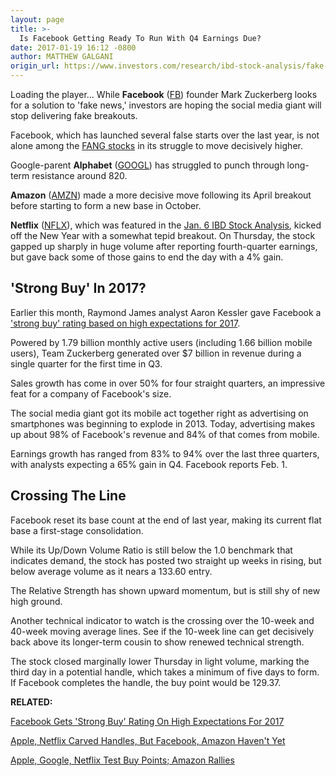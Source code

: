 ```yaml
---
layout: page
title: >-
  Is Facebook Getting Ready To Run With Q4 Earnings Due?
date: 2017-01-19 16:12 -0800
author: MATTHEW GALGANI
origin_url: https://www.investors.com/research/ibd-stock-analysis/fake-news-vs-fake-breakouts-is-facebook-finally-ready-to-run/
---
```





Loading the player...
While **Facebook** ([FB](https://research.investors.com/quote.aspx?symbol=FB)) founder Mark Zuckerberg looks for a solution to 'fake news,' investors are hoping the social media giant will stop delivering fake breakouts.


Facebook, which has launched several false starts over the last year, is not alone among the [FANG stocks](https://www.investors.com/tag/fang-stock-news/) in its struggle to move decisively higher.


Google-parent **Alphabet** ([GOOGL](https://research.investors.com/quote.aspx?symbol=GOOGL)) has struggled to punch through long-term resistance around 820.


**Amazon** ([AMZN](https://research.investors.com/quote.aspx?symbol=AMZN)) made a more decisive move following its April breakout before starting to form a new base in October.


**Netflix** ([NFLX](https://research.investors.com/quote.aspx?symbol=NFLX)), which was featured in the [Jan. 6 IBD Stock Analysis](https://www.investors.com/research/ibd-stock-analysis/will-netflix-keep-climbing-stranger-things-could-happen/), kicked off the New Year with a somewhat tepid breakout. On Thursday, the stock gapped up sharply in huge volume after reporting fourth-quarter earnings, but gave back some of those gains to end the day with a 4% gain.


'Strong Buy' In 2017?
---------------------


Earlier this month, Raymond James analyst Aaron Kessler gave Facebook a ['strong buy' rating based on high expectations for 2017](https://www.investors.com/news/technology/facebook-gets-strong-buy-rating-on-high-expectations-for-2017/).


Powered by 1.79 billion monthly active users (including 1.66 billion mobile users), Team Zuckerberg generated over $7 billion in revenue during a single quarter for the first time in Q3.


Sales growth has come in over 50% for four straight quarters, an impressive feat for a company of Facebook's size.


The social media giant got its mobile act together right as advertising on smartphones was beginning to explode in 2013. Today, advertising makes up about 98% of Facebook's revenue and 84% of that comes from mobile.


Earnings growth has ranged from 83% to 94% over the last three quarters, with analysts expecting a 65% gain in Q4. Facebook reports Feb. 1.


Crossing The Line
-----------------


Facebook reset its base count at the end of last year, making its current flat base a first-stage consolidation.


While its Up/Down Volume Ratio is still below the 1.0 benchmark that indicates demand, the stock has posted two straight up weeks in rising, but below average volume as it nears a 133.60 entry.



The Relative Strength has shown upward momentum, but is still shy of new high ground.


Another technical indicator to watch is the crossing over the 10-week and 40-week moving average lines. See if the 10-week line can get decisively back above its longer-term cousin to show renewed technical strength.


The stock closed marginally lower Thursday in light volume, marking the third day in a potential handle, which takes a minimum of five days to form. If Facebook completes the handle, the buy point would be 129.37.


**RELATED:**


[Facebook Gets 'Strong Buy' Rating On High Expectations For 2017](https://www.investors.com/news/technology/facebook-gets-strong-buy-rating-on-high-expectations-for-2017/)


[Apple, Netflix Carved Handles, But Facebook, Amazon Haven't Yet](https://www.investors.com/news/technology/apple-netflix-carved-handles-but-facebook-amazon-havent-yet/)


[Apple, Google, Netflix Test Buy Points; Amazon Rallies](https://www.investors.com/news/technology/apple-plus-some-fangs-slip-below-buy-points-as-market-down/)




